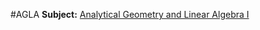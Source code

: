 #AGLA 
**Subject:** [Analytical Geometry and Linear Algebra I](Analytical%20Geometry%20and%20Linear%20Algebra%20I.md)
